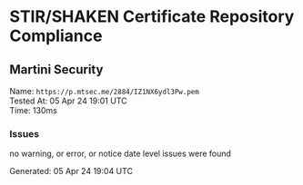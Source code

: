 # STIR/SHAKEN Certificate Repository Compliance

## Martini Security

Name: `https://p.mtsec.me/2884/IZ1NX6ydl3Pw.pem`\
Tested At: 05 Apr 24 19:01 UTC\
Time: 130ms

### Issues

no warning, or error, or notice date level issues were found

Generated: 05 Apr 24 19:04 UTC